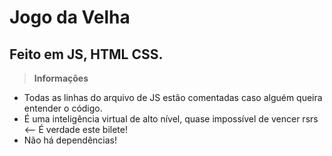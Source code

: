 # Jogo da Velha
## Feito em JS, HTML CSS. 

> **Informações**
* Todas as linhas do arquivo de JS estão comentadas caso alguém queira entender o código.
* É uma inteligência virtual de alto nível, quase impossível de vencer rsrs <-- É verdade este bilete!
* Não há dependências!

